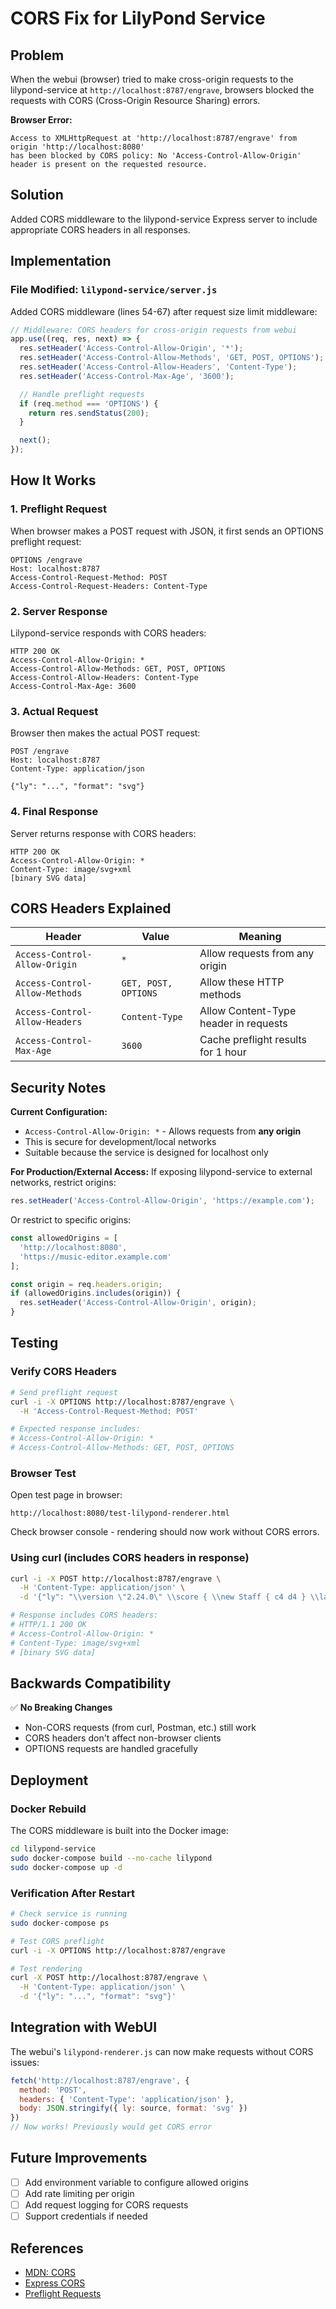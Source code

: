 # CORS Fix for LilyPond Service

## Problem

When the webui (browser) tried to make cross-origin requests to the lilypond-service at `http://localhost:8787/engrave`, browsers blocked the requests with CORS (Cross-Origin Resource Sharing) errors.

**Browser Error:**
```
Access to XMLHttpRequest at 'http://localhost:8787/engrave' from origin 'http://localhost:8080'
has been blocked by CORS policy: No 'Access-Control-Allow-Origin' header is present on the requested resource.
```

## Solution

Added CORS middleware to the lilypond-service Express server to include appropriate CORS headers in all responses.

## Implementation

### File Modified: `lilypond-service/server.js`

Added CORS middleware (lines 54-67) after request size limit middleware:

```javascript
// Middleware: CORS headers for cross-origin requests from webui
app.use((req, res, next) => {
  res.setHeader('Access-Control-Allow-Origin', '*');
  res.setHeader('Access-Control-Allow-Methods', 'GET, POST, OPTIONS');
  res.setHeader('Access-Control-Allow-Headers', 'Content-Type');
  res.setHeader('Access-Control-Max-Age', '3600');

  // Handle preflight requests
  if (req.method === 'OPTIONS') {
    return res.sendStatus(200);
  }

  next();
});
```

## How It Works

### 1. Preflight Request
When browser makes a POST request with JSON, it first sends an OPTIONS preflight request:

```
OPTIONS /engrave
Host: localhost:8787
Access-Control-Request-Method: POST
Access-Control-Request-Headers: Content-Type
```

### 2. Server Response
Lilypond-service responds with CORS headers:

```
HTTP 200 OK
Access-Control-Allow-Origin: *
Access-Control-Allow-Methods: GET, POST, OPTIONS
Access-Control-Allow-Headers: Content-Type
Access-Control-Max-Age: 3600
```

### 3. Actual Request
Browser then makes the actual POST request:

```
POST /engrave
Host: localhost:8787
Content-Type: application/json

{"ly": "...", "format": "svg"}
```

### 4. Final Response
Server returns response with CORS headers:

```
HTTP 200 OK
Access-Control-Allow-Origin: *
Content-Type: image/svg+xml
[binary SVG data]
```

## CORS Headers Explained

| Header | Value | Meaning |
|--------|-------|---------|
| `Access-Control-Allow-Origin` | `*` | Allow requests from any origin |
| `Access-Control-Allow-Methods` | `GET, POST, OPTIONS` | Allow these HTTP methods |
| `Access-Control-Allow-Headers` | `Content-Type` | Allow Content-Type header in requests |
| `Access-Control-Max-Age` | `3600` | Cache preflight results for 1 hour |

## Security Notes

**Current Configuration:**
- `Access-Control-Allow-Origin: *` - Allows requests from **any origin**
- This is secure for development/local networks
- Suitable because the service is designed for localhost only

**For Production/External Access:**
If exposing lilypond-service to external networks, restrict origins:

```javascript
res.setHeader('Access-Control-Allow-Origin', 'https://example.com');
```

Or restrict to specific origins:

```javascript
const allowedOrigins = [
  'http://localhost:8080',
  'https://music-editor.example.com'
];

const origin = req.headers.origin;
if (allowedOrigins.includes(origin)) {
  res.setHeader('Access-Control-Allow-Origin', origin);
}
```

## Testing

### Verify CORS Headers

```bash
# Send preflight request
curl -i -X OPTIONS http://localhost:8787/engrave \
  -H 'Access-Control-Request-Method: POST'

# Expected response includes:
# Access-Control-Allow-Origin: *
# Access-Control-Allow-Methods: GET, POST, OPTIONS
```

### Browser Test

Open test page in browser:
```
http://localhost:8080/test-lilypond-renderer.html
```

Check browser console - rendering should now work without CORS errors.

### Using curl (includes CORS headers in response)

```bash
curl -i -X POST http://localhost:8787/engrave \
  -H 'Content-Type: application/json' \
  -d '{"ly": "\\version \"2.24.0\" \\score { \\new Staff { c4 d4 } \\layout {} }", "format": "svg"}'

# Response includes CORS headers:
# HTTP/1.1 200 OK
# Access-Control-Allow-Origin: *
# Content-Type: image/svg+xml
# [binary SVG data]
```

## Backwards Compatibility

✅ **No Breaking Changes**
- Non-CORS requests (from curl, Postman, etc.) still work
- CORS headers don't affect non-browser clients
- OPTIONS requests are handled gracefully

## Deployment

### Docker Rebuild

The CORS middleware is built into the Docker image:

```bash
cd lilypond-service
sudo docker-compose build --no-cache lilypond
sudo docker-compose up -d
```

### Verification After Restart

```bash
# Check service is running
sudo docker-compose ps

# Test CORS preflight
curl -i -X OPTIONS http://localhost:8787/engrave

# Test rendering
curl -X POST http://localhost:8787/engrave \
  -H 'Content-Type: application/json' \
  -d '{"ly": "...", "format": "svg"}'
```

## Integration with WebUI

The webui's `lilypond-renderer.js` can now make requests without CORS issues:

```javascript
fetch('http://localhost:8787/engrave', {
  method: 'POST',
  headers: { 'Content-Type': 'application/json' },
  body: JSON.stringify({ ly: source, format: 'svg' })
})
// Now works! Previously would get CORS error
```

## Future Improvements

- [ ] Add environment variable to configure allowed origins
- [ ] Add rate limiting per origin
- [ ] Add request logging for CORS requests
- [ ] Support credentials if needed

## References

- [MDN: CORS](https://developer.mozilla.org/en-US/docs/Web/HTTP/CORS)
- [Express CORS](https://expressjs.com/en/resources/middleware/cors.html)
- [Preflight Requests](https://developer.mozilla.org/en-US/docs/Glossary/Preflight_request)
